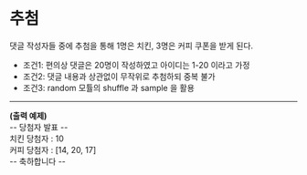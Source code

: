  추첨
 ====

댓글 작성자들 중에 추첨을 통해 1명은 치킨, 3명은 커피 쿠폰을 받게 된다.


* 조건1: 편의상 댓글은 20명이 작성하였고 아이디는 1-20 이라고 가정   
* 조건2: 댓글 내용과 상관없이 무작위로 추첨하되 중복 불가   
* 조건3: random 모튤의 shuffle 과 sample 을 활용   
   
***
    
**(출력 예제)**   
-- 당첨자 발표 --    
치킨 당첨자 : 10   
커피 당첨자 : [14, 20, 17]   
-- 축하합니다 --    
